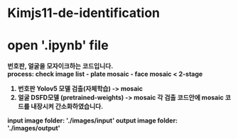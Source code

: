 # Kimjs11-de-identification

# open '.ipynb' file
<b/>

번호판, 얼굴을 모자이크하는 코드입니다.  
<b/>
process: check image list - plate mosaic - face mosaic
<
2-stage 
1) 번호판 Yolov5 모델 검출(자체학습) -> mosaic <b/>
2) 얼굴 DSFD모델 (pretrained-weights) -> mosaic  <b/>
각 검출 코드안에 mosaic 코드를 내장시켜 간소화하였습니다. <b/>

input image folder: './images/input' <b/>
output image folder: './images/output' <b/>

